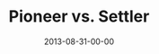 ---
layout: message
category: message
series: "Go Forth"
title: "Pioneer vs. Settler"
date: 2013-08-31-00-00
message_id: 809
audio: "http://s3.amazonaws.com/crossroads-media/messages/audio/go_forth_02.mp3"
audio-duration: "40:59"
program: "http://s3.amazonaws.com/crossroads-media/documents/08_31-9_1_13Program_LO.pdf"
description: "Chuck Mingo talks about how a good team needs both pioneers and settlers."
video: "http://s3.amazonaws.com/crossroads-media/messages/video/go_forth_02.mp4"
video-duration: "41:04"
video-image: "http://s3.amazonaws.com/crossroads-media/images/go_forth_02_still.jpg"
tag: 
 - mingo
 - crossroads-church
 - chuck-mingo
 - program
explicit: false
---